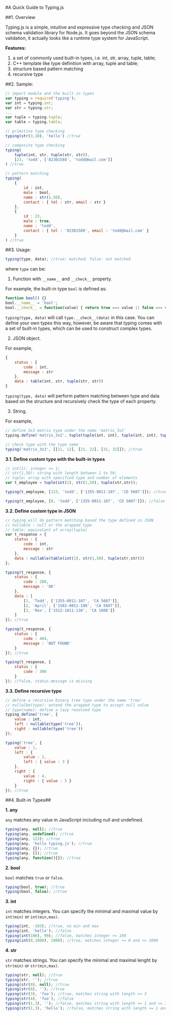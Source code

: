 #A Quick Guide to Typing.js

##1. Overview

Typing.js is a simple, intuitive and expressive type checking and JSON schema validation library for Node.js. It goes beyond the JSON schema validation, it actually looks like a runtime type system for JavaScript. 

**Features:**

1. a set of commonly used built-in types, i.e. int, str, array, tuple, table;
2. C++ template like type definition with array, tuple and table;
3. structure based pattern matching
4. recursive type

##2. Sample: 
```JavaScript
// import module and the built-in types
var typing = require('typing');
var int = typing.int;
var str = typing.str;
...
var tuple = typing.tuple;
var table = typing.table;

// primitive type checking
typing(str(3,10), 'hello') //true

// composite type checking
typing(
    tuple(int, str, tuple(str, str)), 
    [23, 'todd', ['82301588', 'todd@mail.com']]
) //true

// pattern matching
typing(
    { 
        id : int, 
        male : bool, 
        name : str(1,50), 
        contact : { tel : str, email : str }
    }, 
    { 
        id : 23, 
        male : true, 
        name : 'todd', 
        contact : { tel : '82301588', email : 'todd@mail.com' }
    }
) //true
```

##3. Usage:

```Javascript
typing(type, data); //true: matched; false: not matched
```

where ```type``` can be:

1) Function with ```__name__``` and ```__check__``` property. 

For example, the built-in type ```bool``` is defined as:

```Javascript
function bool() {}
bool.__name__ = 'bool';
bool.__check__ = function(value) { return true === value || false === value; }
```

```typing(type, data)``` will call ```type.__check__(data)``` in this case. You can define your own types this way, however, be aware that typing comes with a set of built-in types, which can be used to construct complex types. 

2) JSON object.

For example, 

```Javascript
{
    status : {
        code : int,
        message : str
    },
    data : table(int, str, tuple(str, str))
}
```

```typing(type, data)``` will perform pattern matching between type and data based on the structure and recursively check the type of each property. 

3) String.

For example, 

```Javascript
// define 3x3 matrix type under the name 'matrix_3x2'
typing.define('matrix_3x2', tuple(tuple(int, int), tuple(int, int), tuple(int, int)));

// check type with the type name
typing('matrix_3x3', [[11, 12], [21, 22], [31, 32]]); //true
```

**3.1. Define custom type with the built-in types**

```JavaScript
// int(1): integer >= 1;
// str(1,50): string with length between 1 to 50;
// tuple: array with specified type and number of elements
var t_employee = tuple(int(1), str(1,50), tuple(str,str));

typing(t_employee, [123, 'todd', ['1355-0011-107', 'CD 5607']]); //true

typing(t_employee, [0, 'todd', ['1355-0011-107', 'CD 5607']]); //false
```

**3.2. Define custom type in JSON**

```JavaScript
// typing will do pattern matching based the type defined in JSON
// nullable : null or the wrapped type
// table: equivalent of array(tuple)
var t_response = {
    status : {
        code : int,
        message : str
    },
    data : nullable(table(int(1), str(1,50), tuple(str,str)))
};

typing(t_response, {
    status : { 
        code : 200, 
        message : 'OK'
    },
    data : [
        [1, 'Todd', ['1355-0011-107', 'CA 5607']],
        [2, 'April', ['1582-0011-108', 'CA 5607']],
        [3, 'Rex', ['1522-1011-138', 'CA 1008']]
    ]
}); //true

typing(t_response, {
    status : { 
        code : 404, 
        message : 'NOT FOUND'
    }
}); //true

typing(t_response, {
    status : {
        code : 300
    }
}); //false, status.message is missing
```

**3.3. Define recursive type** 
```Javascript
// define a recursive binary tree type under the name 'tree'
// nullalbe(type): extend the wrapped type to accept null value
// type(name): define a lazy resolved type
typing.define('tree', {
    value : int,
    left : nullable(type('tree')),
    right : nullable(type('tree'))
});

typing('tree', {
    value : 1,
    left : {
        value : 2,
        left : { value : 3 }
    },
    right : {
        value : 4,
        right : { value : 5 }
    }
}); //true
```

##4. Built-in Types##

**1. any**

```any``` matches any value in JavaScript including null and undefined. 

```Javascript
typing(any, null); //true
typing(any, undefined); //true
typing(any, 123); //true
typing(any, 'hello typing.js'); //true
typing(any, {}); //true
typing(any, []); //true
typing(any, function(){}); //true
```

**2. bool**

```bool``` matches ```true``` or ```false```.

```JavaScript
typing(bool, true); //true
typing(bool, false); //true
```

**3. int**

```int``` matches integers. You can specify the minimal and maximal value by ```int(min)``` or ```int(min,max)```.

```JavaScript
typing(int, -103); //true, no min and max
typing(int, 'hello'); //false
typing(int(100), 99); //false, matches integer >= 100
typing(int(0,1000), 1000); //true, matches integer >= 0 and <= 1000
```

**4. str**

```str``` matches strings. You can specify the minimal and maximal lenght by ```str(min)``` or ```str(min,max)```.

```JavaScript
typing(str, null); //true
typing(str, ''); //true
typing(str(0), null); //true
typing(str(0), ''); //true
typing(str(3), 'foo'); //true, matches string with length >= 3
typing(str(4), 'foo'); //false
typing(str(1,3), ''); //false, matches string with length >= 1 and <= 3 
typing(str(1,3), 'hello'); //false, matches string with length >= 1 and <= 3 
```
